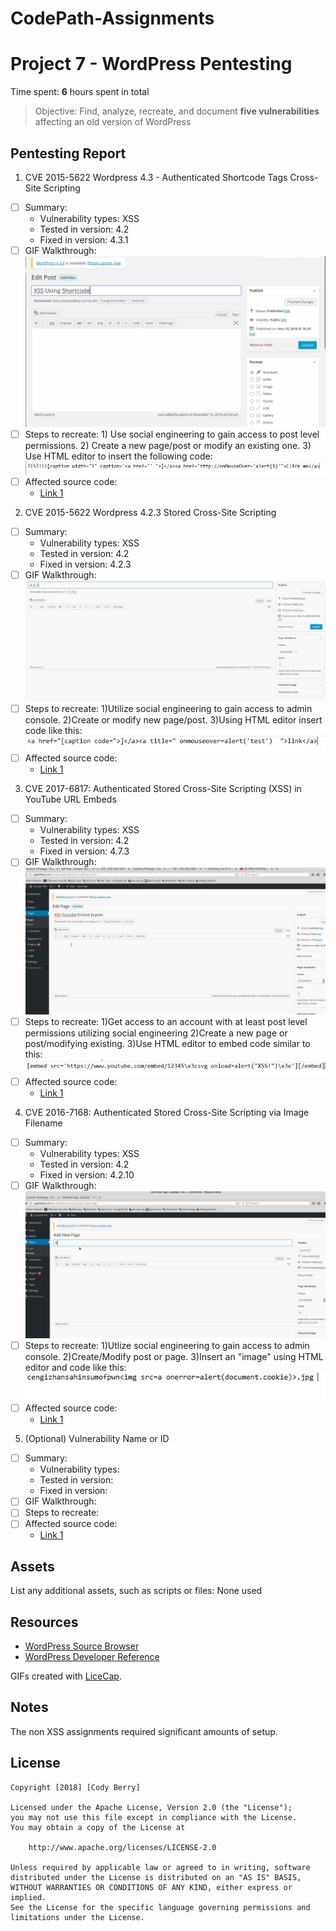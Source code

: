 # CodePath-Assignments
# Project 7 - WordPress Pentesting

Time spent: **6** hours spent in total

> Objective: Find, analyze, recreate, and document **five vulnerabilities** affecting an old version of WordPress

## Pentesting Report

1. CVE 2015-5622 Wordpress 4.3 - Authenticated Shortcode Tags Cross-Site Scripting
  - [ ] Summary: 
    - Vulnerability types: XSS
    - Tested in version: 4.2
    - Fixed in version: 4.3.1
  - [ ] GIF Walkthrough: ![](https://github.com/Calberrycoder/CodePath-Assignments/blob/master/XSS%20%20ShortCode.gif)
  - [ ] Steps to recreate: 1) Use social engineering to gain access to post level permissions. 2) Create a new page/post or modify an existing one. 3) Use HTML editor to insert the following code: ![](https://github.com/Calberrycoder/CodePath-Assignments/blob/master/Shortcode.JPG)
  - [ ] Affected source code:
    - [Link 1](https://github.com/WordPress/WordPress/commit/f72b21af23da6b6d54208e5c1d65ececdaa109c8)
2. CVE 2015-5622 Wordpress 4.2.3 Stored Cross-Site Scripting
  - [ ] Summary: 
    - Vulnerability types: XSS
    - Tested in version: 4.2
    - Fixed in version: 4.2.3
  - [ ] GIF Walkthrough: ![](https://github.com/Calberrycoder/CodePath-Assignments/blob/master/Stored%20XSS.gif) 
  - [ ] Steps to recreate: 1)Utilize social engineering to gain access to admin console. 2)Create or modify new page/post. 3)Using HTML editor insert code like this: ![](https://github.com/Calberrycoder/CodePath-Assignments/blob/master/stored.JPG)
  - [ ] Affected source code:
    - [Link 1](https://core.trac.wordpress.org/changeset/33359)
3. CVE 2017-6817: Authenticated Stored Cross-Site Scripting (XSS) in YouTube URL Embeds
  - [ ] Summary: 
    - Vulnerability types: XSS
    - Tested in version: 4.2
    - Fixed in version: 4.7.3
  - [ ] GIF Walkthrough: ![](https://github.com/Calberrycoder/CodePath-Assignments/blob/master/XSS%20YouTube.gif)
  - [ ] Steps to recreate: 1)Get access to an account with at least post level permissions utilizing social engineering 2)Create a new page or post/modifying existing. 3)Use HTML editor to embed code similar to this: ![](https://github.com/Calberrycoder/CodePath-Assignments/blob/master/yotube.JPG)
  - [ ] Affected source code:
    - [Link 1](https://github.com/WordPress/WordPress/commit/419c8d97ce8df7d5004ee0b566bc5e095f0a6ca8)
4. CVE 2016-7168: Authenticated Stored Cross-Site Scripting via Image Filename
  - [ ] Summary: 
    - Vulnerability types: XSS  
    - Tested in version: 4.2
    - Fixed in version: 4.2.10
  - [ ] GIF Walkthrough: ![](https://github.com/Calberrycoder/CodePath-Assignments/blob/master/XSS%20Word%20Press.gif)
  - [ ] Steps to recreate: 1)Utlize social engineering to gain access to admin console. 2)Create/Modify post or page. 3)Insert an "image" using HTML editor and code like this: ![](https://github.com/Calberrycoder/CodePath-Assignments/blob/master/image.JPG)
  - [ ] Affected source code:
    - [Link 1](https://sumofpwn.nl/advisory/2016/persistent_cross_site_scripting_vulnerability_in_wordpress_due_to_unsafe_processing_of_file_names.html)
5. (Optional) Vulnerability Name or ID
  - [ ] Summary: 
    - Vulnerability types:
    - Tested in version:
    - Fixed in version: 
  - [ ] GIF Walkthrough: 
  - [ ] Steps to recreate: 
  - [ ] Affected source code:
    - [Link 1](https://core.trac.wordpress.org/browser/tags/version/src/source_file.php) 

## Assets

List any additional assets, such as scripts or files: None used

## Resources

- [WordPress Source Browser](https://core.trac.wordpress.org/browser/)
- [WordPress Developer Reference](https://developer.wordpress.org/reference/)

GIFs created with [LiceCap](http://www.cockos.com/licecap/).

## Notes

The non XSS assignments required significant amounts of setup. 

## License

    Copyright [2018] [Cody Berry]

    Licensed under the Apache License, Version 2.0 (the "License");
    you may not use this file except in compliance with the License.
    You may obtain a copy of the License at

        http://www.apache.org/licenses/LICENSE-2.0

    Unless required by applicable law or agreed to in writing, software
    distributed under the License is distributed on an "AS IS" BASIS,
    WITHOUT WARRANTIES OR CONDITIONS OF ANY KIND, either express or implied.
    See the License for the specific language governing permissions and
    limitations under the License.
